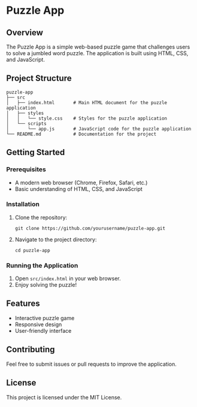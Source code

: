 # Puzzle App

## Overview
The Puzzle App is a simple web-based puzzle game that challenges users to solve a jumbled word puzzle. The application is built using HTML, CSS, and JavaScript.

## Project Structure
```
puzzle-app
├── src
│   ├── index.html       # Main HTML document for the puzzle application
│   ├── styles
│   │   └── style.css    # Styles for the puzzle application
│   └── scripts
│       └── app.js       # JavaScript code for the puzzle application
└── README.md            # Documentation for the project
```

## Getting Started

### Prerequisites
- A modern web browser (Chrome, Firefox, Safari, etc.)
- Basic understanding of HTML, CSS, and JavaScript

### Installation
1. Clone the repository:
   ```
   git clone https://github.com/yourusername/puzzle-app.git
   ```
2. Navigate to the project directory:
   ```
   cd puzzle-app
   ```

### Running the Application
1. Open `src/index.html` in your web browser.
2. Enjoy solving the puzzle!

## Features
- Interactive puzzle game
- Responsive design
- User-friendly interface

## Contributing
Feel free to submit issues or pull requests to improve the application. 

## License
This project is licensed under the MIT License.